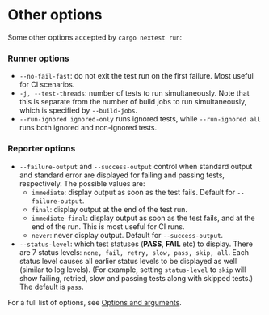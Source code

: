 # Other options

Some other options accepted by `cargo nextest run`:

### Runner options
* `--no-fail-fast`: do not exit the test run on the first failure. Most useful for CI scenarios.
* `-j, --test-threads`: number of tests to run simultaneously. Note that this is separate from the number of build jobs to run simultaneously, which is specified by `--build-jobs`.
* `--run-ignored ignored-only` runs ignored tests, while `--run-ignored all` runs both ignored and non-ignored tests.

### Reporter options
* `--failure-output` and `--success-output` control when standard output and standard error are displayed for failing and passing tests, respectively. The possible values are:
  * `immediate`: display output as soon as the test fails. Default for `--failure-output`.
  * `final`: display output at the end of the test run.
  * `immediate-final`: display output as soon as the test fails, and at the end of the run. This is most useful for CI runs.
  * `never`: never display output. Default for `--success-output`.
* `--status-level`: which test statuses (**PASS**, **FAIL** etc) to display. There are 7 status levels: `none, fail, retry, slow, pass, skip, all`. Each status level causes all earlier status levels to be displayed as well (similar to log levels). (For example, setting `status-level` to `skip` will show failing, retried, slow and passing tests along with skipped tests.) The default is `pass`.

For a full list of options, see [Options and arguments](running.md#options-and-arguments).
